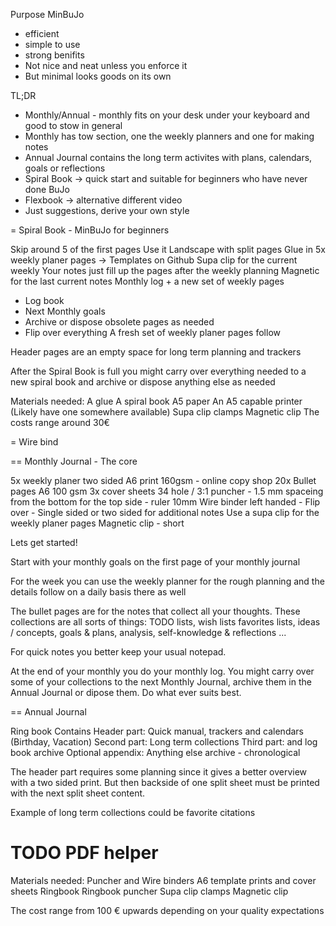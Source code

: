 


Purpose MinBuJo
* efficient
* simple to use
* strong benifits
* Not nice and neat unless you enforce it
* But minimal looks goods on its own

TL;DR
* Monthly/Annual - monthly fits on your desk under your keyboard and good to stow in general
* Monthly has tow section, one the weekly planners and one for making notes
* Annual Journal contains the long term activites with plans, calendars, goals or reflections
* Spiral Book -> quick start and suitable for beginners who have never done BuJo
* Flexbook -> alternative different video
* Just suggestions, derive your own style

= Spiral Book - MinBuJo for beginners

Skip around 5 of the first  pages
Use it Landscape with split pages
Glue in 5x weekly planer pages -> Templates on Github
Supa clip for the current weekly
Your notes just fill up the pages after the weekly planning
Magnetic for the last current notes
Monthly log + a new set of weekly pages
+ Log book
+ Next Monthly goals
+ Archive or dispose obsolete pages as needed
+ Flip over everything
A fresh set of weekly planer pages follow

Header pages are an empty space for long term planning and trackers

After the Spiral Book is full you might carry over everything needed to a new spiral book
and archive or dispose anything else as needed

Materials needed:
A glue
A spiral book
A5 paper
An A5 capable printer (Likely have one somewhere available)
Supa clip clamps
Magnetic clip
The costs range around 30€

= Wire bind

== Monthly Journal - The core

5x weekly planer two sided A6 print 160gsm - online copy shop
20x Bullet pages A6 100 gsm
3x cover sheets
34 hole / 3:1 puncher - 1.5 mm spaceing from the bottom for the top side - ruler
10mm Wire binder
left handed - Flip over - Single sided or two sided for additional notes
Use a supa clip for the weekly planer pages
Magnetic clip - short 

Lets get started!

Start with your monthly goals on the first page of your monthly journal

For the week you can use the weekly planner for the rough planning and the details follow on a daily basis there as well

The bullet pages are for the notes that collect all your thoughts.
These collections are all sorts of things: TODO lists, wish
lists favorites lists, ideas / concepts, goals & plans,
analysis, self-knowledge & reflections ...

For quick notes you better keep your usual notepad.

At the end of your monthly you do your monthly log.
You might carry over some of your collections to the next Monthly Journal, archive them in the Annual Journal or dipose them.
Do what ever suits best.

== Annual Journal

Ring book
Contains
Header part: Quick manual, trackers and calendars (Birthday, Vacation)
Second part: Long term collections
Third part:  and log book archive
Optional appendix: Anything else archive - chronological

The header part requires some planning since it gives a better overview with a two sided print.
But then backside of one split sheet must be printed with the next split sheet content.

Example of long term collections could be favorite citations

# TODO PDF helper

Materials needed:
Puncher and Wire binders
A6 template prints and cover sheets
Ringbook
Ringbook puncher
Supa clip clamps
Magnetic clip

The cost range from 100 € upwards depending on your quality expectations



